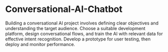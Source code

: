 # Conversational-AI-Chatbot
Building a conversational AI project involves defining clear objectives and understanding the target audience. Choose a suitable development platform, design conversational flows, and train the AI with relevant data for effective intent recognition. Develop a prototype for user testing, then deploy and monitor performance.
